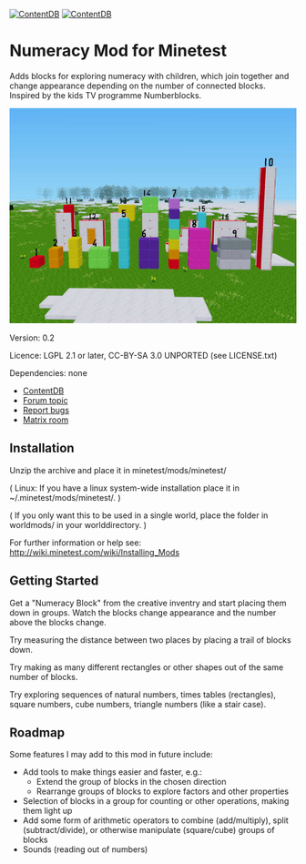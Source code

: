 [![ContentDB](https://content.minetest.net/packages/amalon/numeracy/shields/title/)](https://content.minetest.net/packages/amalon/numeracy/)
[![ContentDB](https://content.minetest.net/packages/amalon/numeracy/shields/downloads/)](https://content.minetest.net/packages/amalon/numeracy/)

Numeracy Mod for Minetest
=========================

Adds blocks for exploring numeracy with children, which join together and
change appearance depending on the number of connected blocks. Inspired by the
kids TV programme Numberblocks.

![Screenshot](docs/screenshot.jpg)

Version: 0.2

Licence: LGPL 2.1 or later, CC-BY-SA 3.0 UNPORTED (see LICENSE.txt)

Dependencies: none

 - [ContentDB](https://content.minetest.net/packages/amalon/numeracy/)
 - [Forum topic](https://forum.minetest.net/viewtopic.php?t=26516)
 - [Report bugs](https://github.com/amalon/minetest-numeracy/issues)
 - [Matrix room](https://matrix.to/#/#minetest-numeracy:hoganfam.uk?via=hoganfam.uk)

Installation
------------

Unzip the archive and place it in minetest/mods/minetest/

(  Linux: If you have a linux system-wide installation place
	it in ~/.minetest/mods/minetest/.  )

(  If you only want this to be used in a single world, place
	the folder in worldmods/ in your worlddirectory.  )

For further information or help see:
http://wiki.minetest.com/wiki/Installing_Mods

Getting Started
---------------

Get a "Numeracy Block" from the creative inventry and start placing them down
in groups. Watch the blocks change appearance and the number above the blocks
change.

Try measuring the distance between two places by placing a trail of blocks
down.

Try making as many different rectangles or other shapes out of the same number
of blocks.

Try exploring sequences of natural numbers, times tables (rectangles), square
numbers, cube numbers, triangle numbers (like a stair case).

Roadmap
-------

Some features I may add to this mod in future include:
 - Add tools to make things easier and faster, e.g.:
   - Extend the group of blocks in the chosen direction
   - Rearrange groups of blocks to explore factors and other properties
 - Selection of blocks in a group for counting or other operations, making them
   light up
 - Add some form of arithmetic operators to combine (add/multiply), split
   (subtract/divide), or otherwise manipulate (square/cube) groups of blocks
 - Sounds (reading out of numbers)
